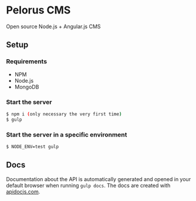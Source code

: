 # Pelorus CMS
Open source Node.js + Angular.js CMS

## Setup

### Requirements

* NPM
* Node.js
* MongoDB

### Start the server

```sh
$ npm i (only necessary the very first time)
$ gulp
```
### Start the server in a specific environment

```sh
$ NODE_ENV=test gulp
```

## Docs

Documentation about the API is automatically generated and opened in your default browser when running `gulp docs`. The docs are created with [apidocjs.com].

[apidocjs.com]: <http://apidocjs.com>

